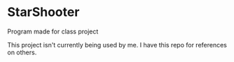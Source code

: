 # StarShooter
Program made for class project

This project isn't currently being used by me. I have this repo for references on others.
